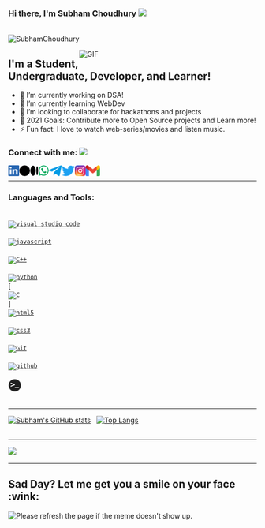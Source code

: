 ### Hi there, I'm Subham Choudhury <img src="https://raw.githubusercontent.com/MartinHeinz/MartinHeinz/master/wave.gif" width="30px">
 <br>
  <img src="https://komarev.com/ghpvc/?username=SubhamChoudhury" alt="SubhamChoudhury" /> 
</p>
<img align="right" alt="GIF" src="https://raw.githubusercontent.com/rahul-jha98/rahul-jha98/main/techstack.gif" width="360px"/>

## I'm a Student, Undergraduate, Developer, and Learner!

- 🔭 I’m currently working on DSA!
- 🌱 I’m currently learning WebDev
- 👯 I’m looking to collaborate for hackathons and projects
- 🥅 2021 Goals: Contribute more to Open Source projects and Learn more!
- ⚡ Fun fact: I love to watch web-series/movies and listen music.

### Connect with me: <img src="https://media.giphy.com/media/LnQjpWaON8nhr21vNW/giphy.gif" height="32">

[<img align="left" alt="Subham | LinkedIn" height="22px" src="./SocialLogo/LinkedIn.png" />][linkedin]
[<img align="left" alt="Subham | Medium" height="22px" src="./SocialLogo/Medium.png" />][medium]
[<img align="left" alt="Subham | Whatsapp" height="22px" src="./SocialLogo/WhatsApp.png" />][whatsapp]
[<img align="left" alt="Subham | Telegram" height="22px" src="./SocialLogo/Telegram.png" />][telegram]
[<img align="left" alt="Subham | Twitter" height="22px" src="./SocialLogo/Twitter.png" />][twitter]
[<img align="left" alt="Subham | Instagram" height="22px" src="./SocialLogo/Instagram.png" />][instagram]
[<img align="left" alt="Subham | Gmail" height="22px" src="./SocialLogo/Gmail.png" />][instagram]

<br/>

---

### Languages and Tools:

[<code>
<img alt="visual studio code" width="26px" src="https://img.icons8.com/fluent/240/000000/visual-studio-code-2019.png" />
</code>](https://code.visualstudio.com/)
[<code>
<img alt="javascript" width="26px" src="https://img.icons8.com/color/240/000000/javascript.png" />
</code>](https://developer.mozilla.org/en-US/docs/Web/JavaScript)
[<code>
<img alt="C++" width="26px" src="https://img.icons8.com/color/240/000000/c-plus-plus-logo.png"/>
</code>](https://isocpp.org/)
[<code>
<img alt="python" width="26px" src="https://img.icons8.com/color/240/000000/python.png">
</code>](https://www.python.org/)
[<code>
<img alt="C" width="26px" src="https://img.icons8.com/ios-filled/240/000000/copyright.png"/>
</code>]
[<code>
<img alt="html5" width="26px" src="https://img.icons8.com/color/240/000000/html-5.png">
</code>](https://developer.mozilla.org/en-US/docs/Web/HTML)
[<code>
<img alt="css3" width="26px" src="https://img.icons8.com/color/240/000000/css3.png">
</code>](https://developer.mozilla.org/en-US/docs/Web/CSS)
[<code>
<img alt="Git" width="26px" src="https://img.icons8.com/color/240/000000/git.png">
</code>](https://git-scm.com/)
[<code>
<img alt="github" width="26px" src="https://img.icons8.com/ios-glyphs/240/000000/github.png">
</code>](https://github.com/)
[<code>
<img alt="terminal" width="26px" src="https://raw.githubusercontent.com/github/explore/80688e429a7d4ef2fca1e82350fe8e3517d3494d/topics/terminal/terminal.png">
</code>](https://docs.microsoft.com/en-us/windows/terminal/)
<br />

---
[![Subham's GitHub stats](https://github-readme-stats.vercel.app/api?username=SubhamChoudhury&count_private=true&layout=compact&hide=html&theme=radical&show_icons=true)](https://github.com/SubhamChoudhury/github-readme-stats) &nbsp;        [![Top Langs](https://github-readme-stats.vercel.app/api/top-langs/?username=SubhamChoudhury&layout=compact&theme=radical)](https://github.com/SubhamChoudhury/github-readme-stats)
<br><br/>

---
 <a href="https://github.com/SubhamChoudhury/github-readme-streak-stats">
    <img src="https://github-readme-streak-stats.herokuapp.com/?user=SubhamChoudhury" />
  </a>
 
 ---
 
<h2 align="left">Sad Day? Let me get you a smile on your face :wink:</h2>
<p align="left">
<img src='https://random-memer.herokuapp.com/' title="Meme" alt="Please refresh the page if the meme doesn't show up." height="400">
</p>

[linkedin]: https://www.linkedin.com/in/subham-choudhury
[medium]: https://medium.com/@subhamchoudhury2408
[gmail]: mailto:subhamchoudhury2408@gmail.com
[whatsapp]: https://wa.me/8984810652
[telegram]: https://telegram.me/Subham_24
[twitter]: https://twitter.com/SubhamC_14
[instagram]: https://www.instagram.com/the_skywalker_14
